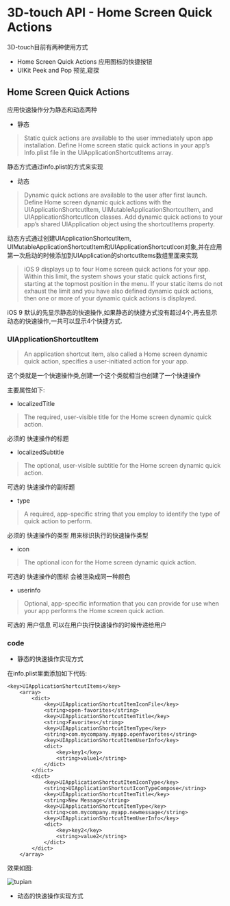 # 3D-touch API - Home Screen Quick Actions


3D-touch目前有两种使用方式

- Home Screen Quick Actions 应用图标的快捷按钮
- UIKit Peek and Pop 预览,窥探


## Home Screen Quick Actions

应用快速操作分为静态和动态两种

- 静态

> Static quick actions are available to the user immediately upon app installation. Define Home screen static quick actions in your app’s Info.plist file in the UIApplicationShortcutItems array.

静态方式通过info.plist的方式来实现


- 动态

> Dynamic quick actions are available to the user after first launch. Define Home screen dynamic quick actions with the UIApplicationShortcutItem, UIMutableApplicationShortcutItem, and UIApplicationShortcutIcon classes. Add dynamic quick actions to your app’s shared UIApplication object using the shortcutItems property.

动态方式通过创建UIApplicationShortcutItem, UIMutableApplicationShortcutItem和UIApplicationShortcutIcon对象,并在应用第一次启动的时候添加到UIApplication的shortcutItems数组里面来实现

> iOS 9 displays up to four Home screen quick actions for your app. Within this limit, the system shows your static quick actions first, starting at the topmost position in the menu. If your static items do not exhaust the limit and you have also defined dynamic quick actions, then one or more of your dynamic quick actions is displayed.

iOS 9 默认的先显示静态的快速操作,如果静态的快捷方式没有超过4个,再去显示动态的快速操作,一共可以显示4个快捷方式.

### UIApplicationShortcutItem

> An application shortcut item, also called a Home screen dynamic quick action, specifies a user-initiated action for your app.

这个类就是一个快速操作类,创建一个这个类就相当也创建了一个快速操作

主要属性如下:

- localizedTitle 

> The required, user-visible title for the Home screen dynamic quick action.  
 
必须的 快速操作的标题


- localizedSubtitle

> The optional, user-visible subtitle for the Home screen dynamic quick action. 
 
可选的 快速操作的副标题

- type 

> A required, app-specific string that you employ to identify the type of quick action to perform. 
 
必须的 快速操作的类型 用来标识执行的快速操作类型

- icon 

> The optional icon for the Home screen dynamic quick action. 
 
可选的 快速操作的图标 会被渲染成同一种颜色

- userinfo 

> Optional, app-specific information that you can provide for use when your app performs the Home screen quick action.

可选的 用户信息 可以在用户执行快速操作的时候传递给用户

### code

- 静态的快速操作实现方式

在info.plist里面添加如下代码:

```
<key>UIApplicationShortcutItems</key>
    <array>
        <dict>
            <key>UIApplicationShortcutItemIconFile</key>
            <string>open-favorites</string>
            <key>UIApplicationShortcutItemTitle</key>
            <string>Favorites</string>
            <key>UIApplicationShortcutItemType</key>
            <string>com.mycompany.myapp.openfavorites</string>
            <key>UIApplicationShortcutItemUserInfo</key>
            <dict>
                <key>key1</key>
                <string>value1</string>
            </dict>
        </dict>
        <dict>
            <key>UIApplicationShortcutItemIconType</key>
            <string>UIApplicationShortcutIconTypeCompose</string>
            <key>UIApplicationShortcutItemTitle</key>
            <string>New Message</string>
            <key>UIApplicationShortcutItemType</key>
            <string>com.mycompany.myapp.newmessage</string>
            <key>UIApplicationShortcutItemUserInfo</key>
            <dict>
                <key>key2</key>
                <string>value2</string>
            </dict>
        </dict>
    </array>
```

效果如图:

![tupian](http://a3.qpic.cn/psb?/V13Ogsjv1OZ9Bj/1lEAL1HFjkUHs31iSYJV3slr5kLlqMT1Yf989JGlu6o!/b/dGcBAAAAAAAA&bo=gAJyBAAAAAADB9Y!&rf=viewer_4)


- 动态的快速操作实现方式

